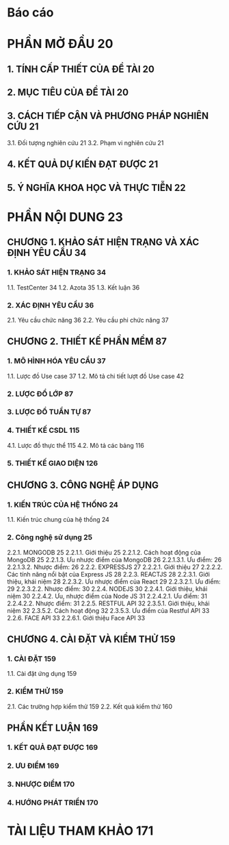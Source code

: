 # Báo cáo
# PHẦN MỞ ĐẦU	20
## 1. TÍNH CẤP THIẾT CỦA ĐỀ TÀI	20
## 2. MỤC TIÊU CỦA ĐỀ TÀI	20
## 3. CÁCH TIẾP CẬN VÀ PHƯƠNG PHÁP NGHIÊN CỨU	21
3.1. Đối tượng nghiên cứu	21
3.2. Phạm vi nghiên cứu	21
## 4. KẾT QUẢ DỰ KIẾN ĐẠT ĐƯỢC	21
## 5. Ý NGHĨA KHOA HỌC VÀ THỰC TIỄN	22
# PHẦN NỘI DUNG	23
## CHƯƠNG 1. KHẢO SÁT HIỆN TRẠNG VÀ XÁC ĐỊNH YÊU CẦU	34
### 1. KHẢO SÁT HIỆN TRẠNG	34
1.1. TestCenter	34
1.2. Azota	35
1.3. Kết luận	36
### 2. XÁC ĐỊNH YÊU CẦU	36
2.1. Yêu cầu chức năng	36
2.2. Yêu cầu phi chức năng	37
## CHƯƠNG 2. THIẾT KẾ PHẦN MỀM	87
### 1. MÔ HÌNH HÓA YÊU CẦU	37
1.1. Lược đồ Use case	37
1.2. Mô tả chi tiết lượt đồ Use case	42
### 2. LƯỢC ĐỒ LỚP	87
### 3. LƯỢC ĐỒ TUẦN TỰ	87
### 4. THIẾT KẾ CSDL	115
4.1. Lược đồ thực thể	115
4.2. Mô tả các bảng	116
### 5. THIẾT KẾ GIAO DIỆN	126
## CHƯƠNG 3. CÔNG NGHỆ ÁP DỤNG
### 1. KIẾN TRÚC CỦA HỆ THỐNG	24
1.1. Kiến trúc chung của hệ thống	24
### 2. Công nghệ sử dụng	25
2.2.1. MONGODB	25
2.2.1.1. Giới thiệu	25
2.2.1.2. Cách hoạt động của MongoDB	25
2.2.1.3. Ưu nhược điểm của MongoDB	26
2.2.1.3.1. Ưu điểm:	26
2.2.1.3.2. Nhược điểm:	26
2.2.2. EXPRESSJS	27
2.2.2.1. Giới thiệu	27
2.2.2.2. Các tính năng nổi bật của Express JS	28
2.2.3. REACTJS	28
2.2.3.1. Giới thiệu, khái niệm	28
2.2.3.2. Ưu nhược điểm của React	29
2.2.3.2.1. Ưu điểm:	29
2.2.3.2.2.  Nhược điểm:	30
2.2.4. NODEJS	30
2.2.4.1. Giới thiệu, khái niệm	30
2.2.4.2. Ưu, nhược điểm của Node JS	31
2.2.4.2.1. Ưu điểm:	31
2.2.4.2.2. Nhược điểm:	31
2.2.5. RESTFUL API	32
2.3.5.1. Giới thiệu, khái niệm	32
2.3.5.2. Cách hoạt động	32
2.3.5.3. Ưu điểm của Restful API	33
2.2.6. FACE API	33
2.2.6.1. Giới thiệu Face API	33
## CHƯƠNG 4. CÀI ĐẶT VÀ KIỂM THỬ	159
### 1. CÀI ĐẶT	159
1.1. Cài đặt ứng dụng	159
### 2. KIỂM THỬ	159
2.1. Các trường hợp kiểm thử	159
2.2. Kết quả kiểm thử	160
## PHẦN KẾT LUẬN	169
### 1. KẾT QUẢ ĐẠT ĐƯỢC	169
### 2. ƯU ĐIỂM	169
### 3. NHƯỢC ĐIỂM	170
### 4. HƯỚNG PHÁT TRIỂN	170
# TÀI LIỆU THAM KHẢO	171

